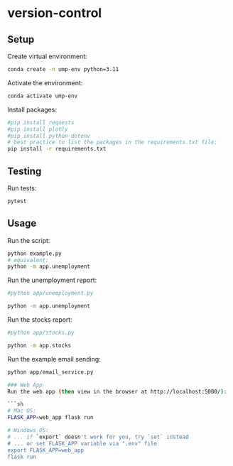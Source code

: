 # version-control

## Setup

Create virtual environment:
```sh
conda create -n ump-env python=3.11
```
Activate the environment:
```sh
conda activate ump-env
```
Install packages:
```sh
#pip install requests
#pip install plotly
#pip install python-dotenv
# best practice to list the packages in the requirements.txt file:
pip install -r requirements.txt
```
## Testing

Run tests:

```sh
pytest
```

## Usage
Run the script:
```sh
python example.py
# equivalent:
python -m app.unemployment
```

Run the unemployment report:

```sh
#python app/unemployment.py

python -m app.unemployment
```

Run the stocks report:

```sh
#python app/stocks.py

python -m app.stocks
```

Run the example email sending: 

```sh
python app/email_service.py

### Web App
Run the web app (then view in the browser at http://localhost:5000/):

```sh
# Mac OS:
FLASK_APP=web_app flask run

# Windows OS:
# ... if `export` doesn't work for you, try `set` instead
# ... or set FLASK_APP variable via ".env" file
export FLASK_APP=web_app
flask run
```